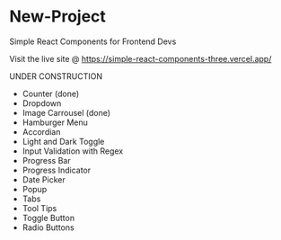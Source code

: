 # New-Project

Simple React Components for Frontend Devs

Visit the live site @ https://simple-react-components-three.vercel.app/

UNDER CONSTRUCTION

- Counter (done)
- Dropdown
- Image Carrousel (done)
- Hamburger Menu
- Accordian
- Light and Dark Toggle
- Input Validation with Regex
- Progress Bar
- Progress Indicator
- Date Picker
- Popup
- Tabs
- Tool Tips
- Toggle Button
- Radio Buttons
